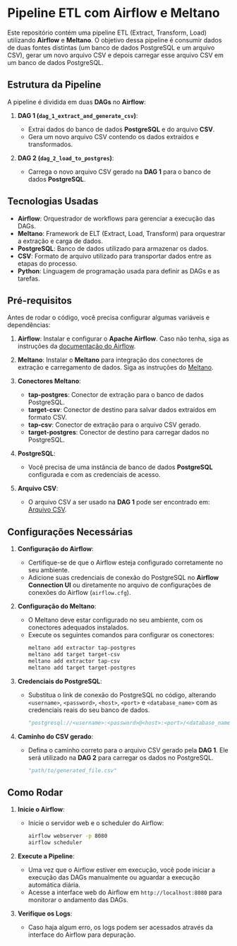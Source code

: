 
# Pipeline ETL com Airflow e Meltano

Este repositório contém uma pipeline ETL (Extract, Transform, Load) utilizando **Airflow** e **Meltano**. O objetivo dessa pipeline é consumir dados de duas fontes distintas (um banco de dados PostgreSQL e um arquivo CSV), gerar um novo arquivo CSV e depois carregar esse arquivo CSV em um banco de dados PostgreSQL.

## Estrutura da Pipeline

A pipeline é dividida em duas **DAGs** no **Airflow**:

1. **DAG 1 (`dag_1_extract_and_generate_csv`)**:
   - Extrai dados do banco de dados **PostgreSQL** e do arquivo **CSV**.
   - Gera um novo arquivo CSV contendo os dados extraídos e transformados.
   
2. **DAG 2 (`dag_2_load_to_postgres`)**:
   - Carrega o novo arquivo CSV gerado na **DAG 1** para o banco de dados **PostgreSQL**.

## Tecnologias Usadas

- **Airflow**: Orquestrador de workflows para gerenciar a execução das DAGs.
- **Meltano**: Framework de ELT (Extract, Load, Transform) para orquestrar a extração e carga de dados.
- **PostgreSQL**: Banco de dados utilizado para armazenar os dados.
- **CSV**: Formato de arquivo utilizado para transportar dados entre as etapas do processo.
- **Python**: Linguagem de programação usada para definir as DAGs e as tarefas.


## Pré-requisitos

Antes de rodar o código, você precisa configurar algumas variáveis e dependências:

1. **Airflow**: Instalar e configurar o **Apache Airflow**. Caso não tenha, siga as instruções da [documentação do Airflow](https://airflow.apache.org/docs/apache-airflow/stable/installation/index.html).

2. **Meltano**: Instalar o **Meltano** para integração dos conectores de extração e carregamento de dados. Siga as instruções do [Meltano](https://www.meltano.com/docs/installation/).

3. **Conectores Meltano**:
   - **tap-postgres**: Conector de extração para o banco de dados PostgreSQL.
   - **target-csv**: Conector de destino para salvar dados extraídos em formato CSV.
   - **tap-csv**: Conector de extração para o arquivo CSV gerado.
   - **target-postgres**: Conector de destino para carregar dados no PostgreSQL.

4. **PostgreSQL**:
   - Você precisa de uma instância de banco de dados **PostgreSQL** configurada e com as credenciais de acesso.

5. **Arquivo CSV**:
   - O arquivo CSV a ser usado na **DAG 1** pode ser encontrado em: [Arquivo CSV](https://github.com/anajuliq/code-challenge/blob/main/data%2Forder_details.csv).

## Configurações Necessárias

1. **Configuração do Airflow**:
   - Certifique-se de que o Airflow esteja configurado corretamente no seu ambiente.
   - Adicione suas credenciais de conexão do PostgreSQL no **Airflow Connection UI** ou diretamente no arquivo de configurações de conexões do Airflow (`airflow.cfg`).

2. **Configuração do Meltano**:
   - O Meltano deve estar configurado no seu ambiente, com os conectores adequados instalados.
   - Execute os seguintes comandos para configurar os conectores:
     ```bash
     meltano add extractor tap-postgres
     meltano add target target-csv
     meltano add extractor tap-csv
     meltano add target target-postgres
     ```

3. **Credenciais do PostgreSQL**:
   - Substitua o link de conexão do PostgreSQL no código, alterando `<username>`, `<password>`, `<host>`, `<port>` e `<database_name>` com as credenciais reais do seu banco de dados.
     ```python
     "postgresql://<username>:<password>@<host>:<port>/<database_name>"
     ```

4. **Caminho do CSV gerado**:
   - Defina o caminho correto para o arquivo CSV gerado pela **DAG 1**. Ele será utilizado na **DAG 2** para carregar os dados no PostgreSQL.
     ```python
     "path/to/generated_file.csv"
     ```

## Como Rodar

1. **Inicie o Airflow**:
   - Inicie o servidor web e o scheduler do Airflow:
     ```bash
     airflow webserver -p 8080
     airflow scheduler
     ```

2. **Execute a Pipeline**:
   - Uma vez que o Airflow estiver em execução, você pode iniciar a execução das DAGs manualmente ou aguardar a execução automática diária.
   - Acesse a interface web do Airflow em `http://localhost:8080` para monitorar o andamento das DAGs.

3. **Verifique os Logs**:
   - Caso haja algum erro, os logs podem ser acessados através da interface do Airflow para depuração.
